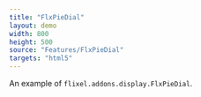 ```yaml
---
title: "FlxPieDial"
layout: demo
width: 800
height: 500
source: "Features/FlxPieDial"
targets: "html5"
---
```


An example of `flixel.addons.display.FlxPieDial`.
